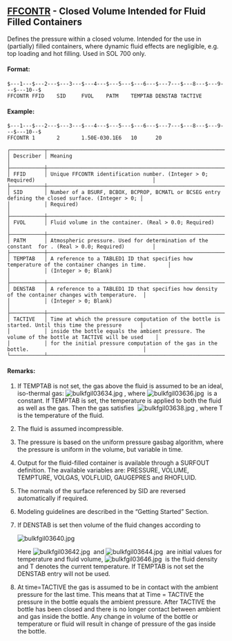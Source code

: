 ## [FFCONTR](https://nexus.hexagon.com/documentationcenter/bundle/MSC_Nastran_2022.4/page/Nastran_Combined_Book/qrg/bulkfgil/TOC.FFCONTR.xhtml) - Closed Volume Intended for Fluid Filled Containers

Defines the pressure within a closed volume. Intended for the use in (partially) filled containers, where dynamic fluid effects are negligible, e.g. top loading and hot filling. Used in SOL 700 only.

#### Format:

```nastran
$---1---$---2---$---3---$---4---$---5---$---6---$---7---$---8---$---9---$---10--$
FFCONTR FFID    SID     FVOL    PATM    TEMPTAB DENSTAB TACTIVE                 
```

#### Example:

```nastran
$---1---$---2---$---3---$---4---$---5---$---6---$---7---$---8---$---9---$---10--$
FFCONTR 1       2       1.50E-030.1E6   10      20                              
```

```text
┌───────────┬────────────────────────────────────────────────────────────────────────────────────────────────────┐
│ Describer │ Meaning                                                                                            │
├───────────┼────────────────────────────────────────────────────────────────────────────────────────────────────┤
│ FFID      │ Unique FFCONTR identification number. (Integer > 0; Required)                                      │
├───────────┼────────────────────────────────────────────────────────────────────────────────────────────────────┤
│ SID       │ Number of a BSURF, BCBOX, BCPROP, BCMATL or BCSEG entry defining the closed surface. (Integer > 0; │
│           │ Required)                                                                                          │
├───────────┼────────────────────────────────────────────────────────────────────────────────────────────────────┤
│ FVOL      │ Fluid volume in the container. (Real > 0.0; Required)                                              │
├───────────┼────────────────────────────────────────────────────────────────────────────────────────────────────┤
│ PATM      │ Atmospheric pressure. Used for determination of the constant  for . (Real > 0.0; Required)         │
├───────────┼────────────────────────────────────────────────────────────────────────────────────────────────────┤
│ TEMPTAB   │ A reference to a TABLED1 ID that specifies how temperature of the container changes in time.       │
│           │ (Integer > 0; Blank)                                                                               │
├───────────┼────────────────────────────────────────────────────────────────────────────────────────────────────┤
│ DENSTAB   │ A reference to a TABLED1 ID that specifies how density of the container changes with temperature.  │
│           │ (Integer > 0; Blank)                                                                               │
├───────────┼────────────────────────────────────────────────────────────────────────────────────────────────────┤
│ TACTIVE   │ Time at which the pressure computation of the bottle is started. Until this time the pressure      │
│           │ inside the bottle equals the ambient pressure. The volume of the bottle at TACTIVE will be used    │
│           │ for the initial pressure computation of the gas in the bottle.                                     │
└───────────┴────────────────────────────────────────────────────────────────────────────────────────────────────┘
```

#### Remarks:

1. If TEMPTAB is not set, the gas above the fluid is assumed to be an ideal, iso-thermal gas:  ![bulkfgil03634.jpg](https://help-be.hexagonmi.com/bundle/MSC_Nastran_2022.4/page/Nastran_Combined_Book/qrg/bulkfgil/../../../assets/bulkfgil03634.jpg?_LANG=enus) , where  ![bulkfgil03636.jpg](https://help-be.hexagonmi.com/bundle/MSC_Nastran_2022.4/page/Nastran_Combined_Book/qrg/bulkfgil/../../../assets/bulkfgil03636.jpg?_LANG=enus)  is a constant. If TEMPTAB is set, the temperature is applied to both the fluid as well as the gas. Then the gas satisfies  ![bulkfgil03638.jpg](https://help-be.hexagonmi.com/bundle/MSC_Nastran_2022.4/page/Nastran_Combined_Book/qrg/bulkfgil/../../../assets/bulkfgil03638.jpg?_LANG=enus) , where  T  is the temperature of the fluid.
2. The fluid is assumed incompressible.
3. The pressure is based on the uniform pressure gasbag algorithm, where the pressure is uniform in the volume, but variable in time.
4. Output for the fluid-filled container is available through a SURFOUT definition. The available variables are: PRESSURE, VOLUME, TEMPTURE, VOLGAS, VOLFLUID, GAUGEPRES and RHOFLUID.
5. The normals of the surface referenced by SID are reversed automatically if required.
6. Modeling guidelines are described in the “Getting Started” Section.
7. If DENSTAB is set then volume of the fluid changes according to

     ![bulkfgil03640.jpg](https://help-be.hexagonmi.com/bundle/MSC_Nastran_2022.4/page/Nastran_Combined_Book/qrg/bulkfgil/../../../assets/bulkfgil03640.jpg?_LANG=enus)  

     Here  ![bulkfgil03642.jpg](https://help-be.hexagonmi.com/bundle/MSC_Nastran_2022.4/page/Nastran_Combined_Book/qrg/bulkfgil/../../../assets/bulkfgil03642.jpg?_LANG=enus)  and  ![bulkfgil03644.jpg](https://help-be.hexagonmi.com/bundle/MSC_Nastran_2022.4/page/Nastran_Combined_Book/qrg/bulkfgil/../../../assets/bulkfgil03644.jpg?_LANG=enus)  are initial values for temperature and fluid volume,  ![bulkfgil03646.jpg](https://help-be.hexagonmi.com/bundle/MSC_Nastran_2022.4/page/Nastran_Combined_Book/qrg/bulkfgil/../../../assets/bulkfgil03646.jpg?_LANG=enus)  is the fluid density and T denotes the current temperature. If TEMPTAB is not set the DENSTAB entry will not be used.

8. At time=TACTIVE the gas is assumed to be in contact with the ambient pressure for the last time. This means that at Time = TACTIVE the pressure in the bottle equals the ambient pressure. After TACTIVE the bottle has been closed and there is no longer contact between ambient and gas inside the bottle. Any change in volume of the bottle or temperature or fluid will result in change of pressure of the gas inside the bottle.

